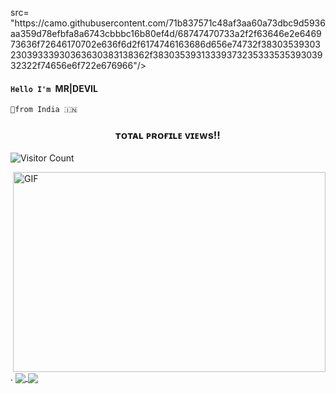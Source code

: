 <p>
src= "https://camo.githubusercontent.com/71b837571c48af3aa60a73dbc9d5936aa359d78efbfa8a6743cbbbc16b80ef4d/68747470733a2f2f63646e2e646973636f72646170702e636f6d2f6174746163686d656e74732f3830353930323039333930363630383138362f3830353931333937323533353539303932322f74656e6f722e676966"/>
</p>

#### ```Hello I'm ```MR|DEVIL
```🚀from India 🇮🇳```

<h3 align="center">ᴛᴏᴛᴀʟ ᴘʀᴏғɪʟᴇ ᴠɪᴇᴡs!!</h3>

![Visitor Count](https://profile-counter.glitch.me/problems-arelifepartner/count.svg)

<img align="right" alt="GIF" src="https://github.com/abhisheknaiidu/abhisheknaiidu/blob/master/code.gif?raw=true" width="500" height="320" />
.



<a href="https://github.com/RED5PY">
  <img align="center" src="https://github-readme-stats.vercel.app/api/top-langs/?username=problems-arelifepartner&theme=dark&hide_langs_below=1" />
</a>
<a href="https://github.com/problems-arelifepartner">
      
 <img align="center" src="https://github-readme-stats.vercel.app/api?username=problems-arelifepartner&&show_icons=true&title_color=ffffff&icon_color=bb2acf&text_color=daf7dc&bg_color=151515"/>
</a>





<!---
problems-arelifepartner/problems-arelifepartner is a ✨ special ✨ repository because its `README.md` (this file) appears on your GitHub profile.
You can click the Preview link to take a look at your changes.
--->
